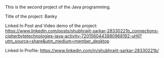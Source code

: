 This is the second project of the Java programming.

Title of the project: Banky

Linked In Post and Video demo of the project: 
https://www.linkedin.com/posts/shubhrajit-sarkar-28330221b_connections-cipherbytetechnologies-java-activity-7201560443880968192-uHIl?utm_source=share&utm_medium=member_desktop

Linked In Profile: 
https://www.linkedin.com/in/shubhrajit-sarkar-28330221b/
